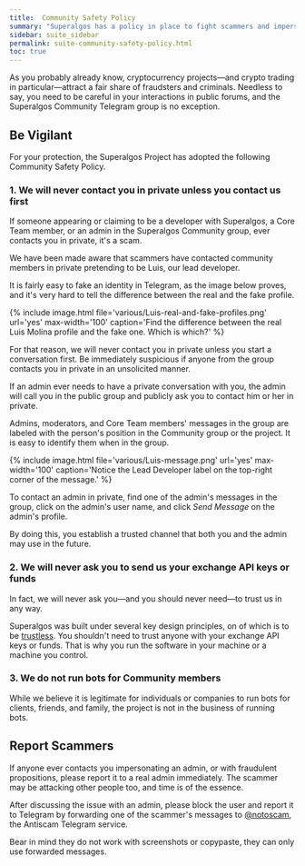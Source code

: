 ```yaml
---
title:  Community Safety Policy
summary: "Superalgos has a policy in place to fight scammers and impersonators. Learn how to handle yourself in case a scammer contacts you in private."
sidebar: suite_sidebar
permalink: suite-community-safety-policy.html
toc: true
---
```


As you probably already know, cryptocurrency projects&mdash;and crypto trading in particular&mdash;attract a fair share of fraudsters and criminals. Needless to say, you need to be careful in your interactions in public forums, and the Superalgos Community Telegram group is no exception.

## Be Vigilant

For your protection, the Superalgos Project has adopted the following Community Safety Policy.

### 1. We will never contact you in private unless you contact us first

If someone appearing or claiming to be a developer with Superalgos, a Core Team member, or an admin in the Superalgos Community group, ever contacts you in private, it's a scam.

We have been made aware that scammers have contacted community members in private pretending to be Luis, our lead developer. 

It is fairly easy to fake an identity in Telegram, as the image below proves, and it's very hard to tell the difference between the real and the fake profile.

{% include image.html file='various/Luis-real-and-fake-profiles.png' url='yes' max-width='100' caption='Find the difference between the real Luis Molina profile and the fake one. Which is which?' %}

For that reason, we will never contact you in private unless you start a conversation first. Be immediately suspicious if anyone from the group contacts you in private in an unsolicited manner.

If an admin ever needs to have a private conversation with you, the admin will call you in the public group and publicly ask you to contact him or her in private.

Admins, moderators, and Core Team members' messages in the group are labeled with the person's position in the Community group or the project. It is easy to identify them when in the group. 

{% include image.html file='various/Luis-message.png' url='yes' max-width='100' caption='Notice the Lead Developer label on the top-right corner of the message.' %}

To contact an admin in private, find one of the admin's messages in the group, click on the admin's user name, and click *Send Message* on the admin's profile.

By doing this, you establish a trusted channel that both you and the admin may use in the future.

### 2. We will never ask you to send us your exchange API keys or funds

In fact, we will never ask you&mdash;and you should never need&mdash;to trust us in any way.

Superalgos was built under several key design principles, on of which is to be <a href="https://academy.binance.com/glossary/trustless" rel="nofollow" rel="noopener" target="_blank">trustless</a>. You shouldn't need to trust anyone with your exchange API keys or funds. That is why you run the software in your machine or a machine you control.

### 3. We do not run bots for Community members

While we believe it is legitimate for individuals or companies to run bots for clients, friends, and family, the project is not in the business of running bots.

## Report Scammers

If anyone ever contacts you impersonating an admin, or with fraudulent propositions, please report it to a real admin immediately. The scammer may be attacking other people too, and time is of the essence.

After discussing the issue with an admin, please block the user and report it to Telegram by forwarding one of the scammer's messages to <a href="https://t.me/notoscam" rel="nofollow" rel="noopener" target="_blank">@notoscam</a>, the Antiscam Telegram service.

Bear in mind they do not work with screenshots or copypaste, they can only use forwarded messages.
